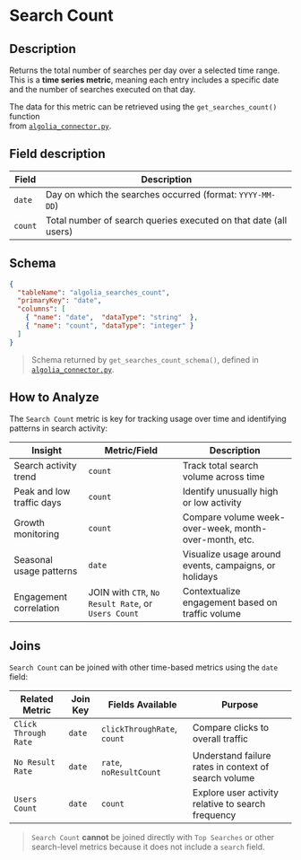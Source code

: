# Search Count

## Description

Returns the total number of searches per day over a selected time range.  
This is a **time series metric**, meaning each entry includes a specific date and the number of searches executed on that day.

The data for this metric can be retrieved using the `get_searches_count()` function  
from [`algolia_connector.py`](../algolia_connector.py).

## Field description

| Field     | Description                                                           |
|-----------|-----------------------------------------------------------------------|
| `date`    | Day on which the searches occurred (format: `YYYY-MM-DD`)            |
| `count`   | Total number of search queries executed on that date (all users)     |


## Schema

```json
{
  "tableName": "algolia_searches_count",
  "primaryKey": "date",
  "columns": [
    { "name": "date",  "dataType": "string"  },
    { "name": "count", "dataType": "integer" }
  ]
}
```
> Schema returned by `get_searches_count_schema()`, defined in [`algolia_connector.py`](../algolia_connector.py).

## How to Analyze

The `Search Count` metric is key for tracking usage over time and identifying patterns in search activity:

| Insight                    | Metric/Field | Description                                                     |
|----------------------------|--------------|-----------------------------------------------------------------|
| Search activity trend      | `count`      | Track total search volume across time                           |
| Peak and low traffic days  | `count`      | Identify unusually high or low activity                         |
| Growth monitoring          | `count`      | Compare volume week-over-week, month-over-month, etc.          |
| Seasonal usage patterns    | `date`       | Visualize usage around events, campaigns, or holidays           |
| Engagement correlation     | JOIN with `CTR`, `No Result Rate`, or `Users Count` | Contextualize engagement based on traffic volume  |


## Joins

`Search Count` can be joined with other time-based metrics using the `date` field:

| Related Metric         | Join Key | Fields Available           | Purpose                                                   |
|------------------------|----------|----------------------------|-----------------------------------------------------------|
| `Click Through Rate`   | `date`   | `clickThroughRate`, `count`| Compare clicks to overall traffic                         |
| `No Result Rate`       | `date`   | `rate`, `noResultCount`    | Understand failure rates in context of search volume      |
| `Users Count`          | `date`   | `count`                    | Explore user activity relative to search frequency        |

> `Search Count` **cannot** be joined directly with `Top Searches` or other search-level metrics because it does not include a `search` field.

